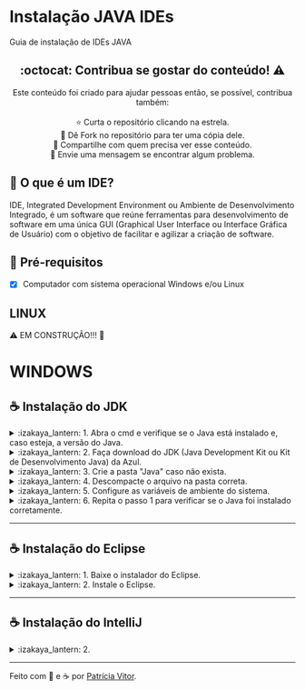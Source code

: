 # Instalação JAVA IDEs
Guia de instalação de IDEs JAVA

<!-- 
## Links úteis
[Sintaxe básica Markdown] (https://www.youtube.com/watch?v=grk4QUDveFw) -->


<!-- !toc (minlevel=2 omit="Table of Contents") -->

<!-- * [O que é um IDE?](#O que é um IDE?)
* [Pré-requisitos](#pré-requisitos)
* [Linux](#linux)
* [Windows](#windows) -->


<!-- toc! -->


<div align="center">
  <h2> :octocat: Contribua se gostar do conteúdo! ⚠️ </h2>
	Este conteúdo foi criado para ajudar pessoas então, se possível, contribua também: <br><br>
  ⭐ Curta o repositório clicando na estrela. <br>
  🔱 Dê Fork no repositório para ter uma cópia dele. <br>
  🔗 Compartilhe com quem precisa ver esse conteúdo. <br>
  🛑 Envie uma mensagem se encontrar algum problema. <br>
</div>


</center>
  
## :pushpin: O que é um IDE?

IDE, Integrated Development Environment ou Ambiente de Desenvolvimento Integrado, é um software que reúne ferramentas para desenvolvimento de software em uma única GUI (Graphical User Interface ou Interface Gráfica de Usuário) com o objetivo de facilitar e agilizar a criação de software.




## :pushpin: Pré-requisitos
  
- [x] Computador com sistema operacional Windows e/ou Linux

<!-- - [x] Conta no GitHub -->




## LINUX

⚠️ EM CONSTRUÇÃO!!! 🚧




# WINDOWS

## :coffee: Instalação do JDK

<details>
	<summary> :izakaya_lantern: 1. Abra o cmd e verifique se o Java está instalado e, caso esteja, a versão do Java. </summary>
<p>

🔹 1.1. Na barra de pesquisa digite "cmd" e aperte Enter. / Ou aperte Tecla Windows + R, digite "cmd" e aperte OK.
  
📍 Isso abrirá o terminal do Windows na sua pasta de usuário: C:\Users\seu-usuario

🔹 1.2. Digite "java --version" e aperte Enter.

📍 Caso o Java não esteja instalado, aparecerá uma mensagem de erro. E caso esteja instalado, aparecerá a versão instalada.

---
	
</p>
</details>

<details>
	<summary> :izakaya_lantern: 2. Faça download do JDK (Java Development Kit ou Kit de Desenvolvimento Java) da Azul. </summary>
<p>

🔹 2.1. Entre no site da <a href="https://www.azul.com/downloads/?package=jdk" target="_blank"><strong> AZUL </strong></a>

🔹 2.2. Clique em "Choose your download" na página inicial.

🔹 2.3. Procure por "Java 11 (LTS)" para Windows de acordo com seu sistema operacional ("x86 32-bit ou x86 64-bit).

⚠️ [Mas como saber se é 32 ou 64bits?]

🔹 2.4. Faça download do arquivo .zip do JDK 11 (LTS).
	
---

</p>
</details>

<details>
	<summary> :izakaya_lantern: 3. Crie a pasta "Java" caso não exista. </summary>
<p>

🔹 3.1. Abra o Explorador de Arquivos do Windows e vá até a pasta C:\Arquivos de Programas ou C:\Program Files

🔹 3.2. Se não houver a pasta "Java" nesse diretório, crie (Botão direito do mouse > Novo > Pasta).
	
---

</p>
</details>

<details>
	<summary> :izakaya_lantern: 4. Descompacte o arquivo na pasta correta. </summary>
<p>

🔹 4.1. No Explorador de Arquivos, vá até a pasta de downloads em: Este Computador > Downloads
  
🔹 4.2. Clique com o botão direito sobre o arquivo baixado do JDK Zulu e clique em "Extrair tudo" (ou "Extract files").
  
🔹 4.3. Ache a pasta "Java" que está em "Arquivos de Programas" (C:\Program Files\Java) e descompacte o arquivo .zip do JDK Zulu 11 dentro dela.
	
🔹 4.4. Entre na pasta em que você descompactou o JDK (C:\Program Files\Java\zulu11...) e copie o endereço dela.

---
	
</p>
</details>

<details>
	<summary> :izakaya_lantern: 5. Configure as variáveis de ambiente do sistema. </summary>
<p>

🔹 5.1. Na barra de pesquisa digite "var" e aperte Enter ou clique em "Editar as variáveis de ambiente do sistema".
  
📍 Isso abrirá a janela de Propriedades do Sistema.

🔹 5.2. Na aba "Avançado", clique em "Variáveis de Ambiente".
	
📍 Isso abrirá a janela de Variáveis de Ambiente.

🔹 5.3. Na janela "Variáveis de Ambiente", em "Variáveis do sistema", clique em "Novo".

📍 Isso abrirá a janela de Nova Variável do Sistema.
  
🔹 5.4. Na janela de Nova Variável do Sistema, em "Nome da variável" digite "JAVA_HOME" e em "Valor da variável" cole o endereço da pasta que você copiou (no passo 4.4) e aperte OK.

🔹 5.5. Na janela "Variáveis de Ambiente", em "Variáveis do sistema", clique em "Path" > Editar.

📍 Isso abrirá a janela de Editar a variável de ambiente.
	
🔹 5.6. Clique em "Novo", cole o endereço que você copiou no passo 4.4 e acrescente no final dele "\bin".
	
📍 Ficará algo como C:\Program Files\Java\zulu11.52.13-ca-jdk11.0.13-win_x64\bin
	
Depois clique em "Mover para cima" até que chegue no topo e clique em OK. (Já pode fechar as janelas de Variáveis de Ambiente e Propriedades do Sistema.)
	
---
	
</p>
</details>

<details>
	<summary> :izakaya_lantern: 6. Repita o passo 1 para verificar se o Java foi instalado corretamente. </summary>
<p>

	📍 Caso tenha sido instalado corretamente, ao digitar o comando "java --version" no cmd,
	deve aparecer algo como:
	
	C:\Users\ASUS>java --version
	openjdk 11.0.13 2021-10-19 LTS
	OpenJDK Runtime Environment Zulu11.52+13-CA (build 11.0.13+8-LTS)
	OpenJDK 64-Bit Server VM Zulu11.52+13-CA (build 11.0.13+8-LTS, mixed mode)

---
	
</p>
</details>




---

## :coffee: Instalação do Eclipse

<details>
	<summary> :izakaya_lantern: 1. Baixe o instalador do Eclipse.  </summary>
<p>

🔹 1.1. Entre no site do <a href="https://www.eclipse.org/downloads/" target="_blank"><strong> ECLIPSE </strong></a>

🔹 1.2. Na tela inicial, clique no botão laranja "Download x86_64" e novamente no botão laranja "Download" na página seguinte.

---
	
</p>
</details>

<details>
	<summary> :izakaya_lantern: 2. Instale o Eclipse.  </summary>
<p>

🔹 2.1. Abra o instalador e clique na versão que deseja instalar. Eu instalei "Eclipse IDE for Enterprise Java and Web Developers" que tem várias ferramentas para desenvolvimento web.

🔹 2.2. Verifique se o caminho da pasta já está correto e, se não estiver, procure a pasta correta. O caminho deve ser algo como:  C:\Program Files\Java\zulu11.52.13-ca-jdk11.0.13-win_x64

🔹 2.3. Mantenha selecionadas as opções "create start menu entry" e "create desktop shortcut".

🔹 2.4. Clique em Install e aguarde terminar a instalação. 

🔹 2.5. Clique em Launch.

🔹 2.6. Na tela "Eclipse IDE Launch" pedindo para selecionar o workspace. Clique no botão Launch.

---
	
</p>
</details>




---

## :coffee: Instalação do IntelliJ

<details>
	<summary> :izakaya_lantern: 2.   </summary>
<p>

🔹 2.1. 

🔹 
  
🔹 

📍 

🔹 

🔹 

📍 	




---
	
</p>
</details>


  
  
<!-- 
<div align="center">	
▶️ <a href="https://www.youtube.com/watch?v=wcIm916zk9w&lc=UgwDmJkoCf5M9Pf66ll4AaABAg">Como criar um Access Token para se conectar com o GitHub</a></div>
	 -->


<!-- IDEs mais conhecidas para desenvolvimento Java: Eclipse IDE e IntelliJ IDEA IDE <br> -->




------------

Feito com 💟 e ☕ por [Patrícia Vitor](https://www.linkedin.com/in/patriciacvitor/).
